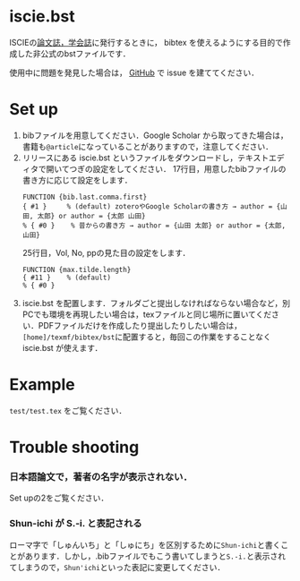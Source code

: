 # iscie.bst

ISCIEの[論文誌，学会誌](https://www.iscie.or.jp/pub/journal)に発行するときに， bibtex を使えるようにする目的で作成した非公式のbstファイルです．

使用中に問題を発見した場合は， [GitHub](https://github.com/knttnk/sci_bst) で issue を建ててください．

# Set up

1. bibファイルを用意してください．Google Scholar から取ってきた場合は，書籍も`@article`になっていることがありますので，注意してください．
2. リリースにある iscie.bst というファイルをダウンロードし，テキストエディタで開いてつぎの設定をしてください．
   17行目，用意したbibファイルの書き方に応じて設定をします．
   ```bst
   FUNCTION {bib.last.comma.first}
   { #1 }	  % (default) zoteroやGoogle Scholarの書き方 → author = {山田, 太郎} or author = {太郎 山田} 
   % { #0 }    % 昔からの書き方 → author = {山田 太郎} or author = {太郎, 山田}
   ```
   25行目，Vol, No, ppの見た目の設定をします．
   ```bst
   FUNCTION {max.tilde.length}
   { #11 }	  % (default)
   % { #0 }
   ```
3. iscie.bst を配置します．フォルダごと提出しなければならない場合など，別PCでも環境を再現したい場合は，texファイルと同じ場所に置いてください．PDFファイルだけを作成したり提出したりしたい場合は，`[home]/texmf/bibtex/bst`に配置すると，毎回この作業をすることなく iscie.bst が使えます．

# Example
`test/test.tex` をご覧ください．

# Trouble shooting
### 日本語論文で，著者の名字が表示されない．
Set upの2をご覧ください．

### Shun-ichi が S.-i. と表記される
ローマ字で「しゅんいち」と「しゅにち」を区別するために`Shun-ichi`と書くことがあります．しかし，.bibファイルでもこう書いてしまうと`S.-i.`と表示されてしまうので，`Shun'ichi`といった表記に変更してください．
